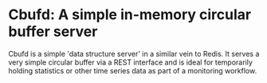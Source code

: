 # Cbufd: A simple in-memory circular buffer server

Cbufd is a simple 'data structure server' in a similar vein to Redis. It serves a very simple
circular buffer via a REST interface and is ideal for temporarily holding statistics or other
time series data as part of a monitoring workflow.

